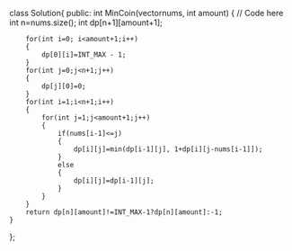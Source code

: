 class Solution{
	public:
	int MinCoin(vector<int>nums, int amount)
	{
	    // Code here
	    int n=nums.size();
	    int dp[n+1][amount+1];
	    
	    for(int i=0; i<amount+1;i++)
	    {
	        dp[0][i]=INT_MAX - 1;
	    }
	    for(int j=0;j<n+1;j++)
	    {
	        dp[j][0]=0;
	    }
	    for(int i=1;i<n+1;i++)
	    {
	        for(int j=1;j<amount+1;j++)
	        {
	            if(nums[i-1]<=j)
	            {
	                dp[i][j]=min(dp[i-1][j], 1+dp[i][j-nums[i-1]]);
	            }
	            else
	            {
	                dp[i][j]=dp[i-1][j];
	            }
	        }
	    }
	    return dp[n][amount]!=INT_MAX-1?dp[n][amount]:-1;
	}
};
